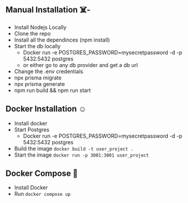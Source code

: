 ## Manual Installation ☠️-
 - Install Nodejs Locally
 - Clone the repo 
 - Install all the dependinces (npm install)
 - Start the db locally
    - Docker run -e POSTGRES_PASSWORD=mysecretpassword -d -p 5432:5432 postgres 
    - or either go to any db provider and get a db url 
 - Change the .env credentials 
 - npx prisma migrate 
 - npx prisma generate
 - npm run build && npm run start


## Docker Installation ☺️ 
 - Install docker 
 - Start Postgres 
    - Docker run -e POSTGRES_PASSWORD=mysecretpassword -d -p 5432:5432 postgres 
 - Build the image `docker build -t user_project .`
 - Start the image `docker run -p 3001:3001 user_project`

## Docker Compose 🥹
 - Install Docker 
 - Run `docker compose up`
 